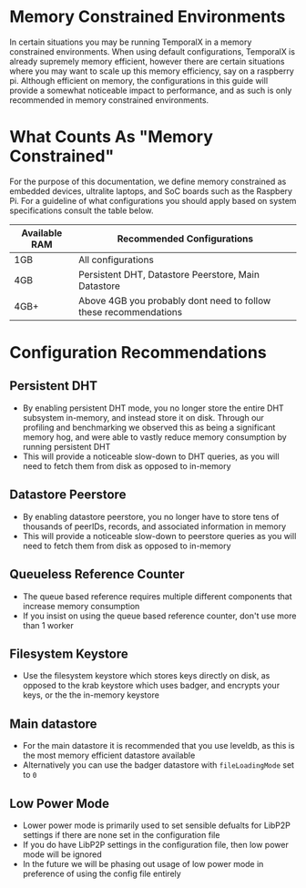 # Memory Constrained Environments

In certain situations you may be running TemporalX in a memory constrained environments. When using default configurations, TemporalX is already supremely memory efficient, however there are certain situations where you may want to scale up this memory efficiency, say on a raspberry pi. Although efficient on memory, the configurations in this guide will provide a somewhat noticeable impact to performance, and as such is only recommended in memory constrained environments.

# What Counts As "Memory Constrained"

For the purpose of this documentation, we define memory constrained as embedded devices, ultralite laptops, and SoC boards such as the Raspbery Pi. For a guideline of what configurations you should apply based on system specifications consult the table below.

| Available RAM | Recommended Configurations |
|---------------|----------------------------|
| 1GB           | All configurations |
| 4GB           | Persistent DHT, Datastore Peerstore, Main Datastore |               
| 4GB+          | Above 4GB you probably dont need to follow these recommendations |

# Configuration Recommendations

## Persistent DHT

* By enabling persistent DHT mode, you no longer store the entire DHT subsystem in-memory, and instead store it on disk. Through our profiling and benchmarking we observed this as being a significant memory hog, and were able to vastly reduce memory consumption by running persistent DHT
* This will provide a noticeable slow-down to DHT queries, as you will need to fetch them from disk as opposed to in-memory

## Datastore Peerstore

* By enabling datastore peerstore, you no longer have to store tens of thousands of peerIDs, records, and associated information in memory
* This will provide a noticeable slow-down to peerstore queries as you will need to fetch them from disk as opposed to in-memory

## Queueless Reference Counter

* The queue based reference requires multiple different components that increase memory consumption
* If you insist on using the queue based reference counter, don't use more than 1 worker

## Filesystem Keystore

* Use the filesystem keystore which stores keys directly on disk, as opposed to the krab keystore which uses badger, and encrypts your keys, or the the in-memory keystore

## Main datastore

* For the main datastore it is recommended that you use leveldb, as this is the most memory efficient datastore available
* Alternatively you can use the badger datastore with `fileLoadingMode` set to `0`

## Low Power Mode

* Lower power mode is primarily used to set sensible defualts for LibP2P settings if there are none set in the configuration file
* If you do have LibP2P settings in the configuration file, then low power mode will be ignored
* In the future we will be phasing out usage of low power mode in preference of using the config file entirely